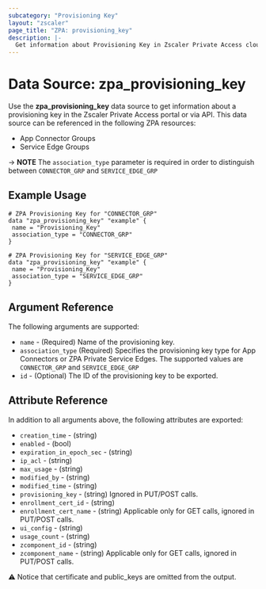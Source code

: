 ```yaml
---
subcategory: "Provisioning Key"
layout: "zscaler"
page_title: "ZPA: provisioning_key"
description: |-
  Get information about Provisioning Key in Zscaler Private Access cloud.
---
```


# Data Source: zpa_provisioning_key

Use the **zpa_provisioning_key** data source to get information about a provisioning key in the Zscaler Private Access portal or via API. This data source can be referenced in the following ZPA resources:

* App Connector Groups
* Service Edge Groups

-> **NOTE** The ``association_type`` parameter is required in order to distinguish between ``CONNECTOR_GRP`` and ``SERVICE_EDGE_GRP``

## Example Usage

```hcl
# ZPA Provisioning Key for "CONNECTOR_GRP"
data "zpa_provisioning_key" "example" {
 name = "Provisioning_Key"
 association_type = "CONNECTOR_GRP"
}
```

```hcl
# ZPA Provisioning Key for "SERVICE_EDGE_GRP"
data "zpa_provisioning_key" "example" {
 name = "Provisioning_Key"
 association_type = "SERVICE_EDGE_GRP"
}
```

## Argument Reference

The following arguments are supported:

* `name` - (Required) Name of the provisioning key.
* `association_type` (Required) Specifies the provisioning key type for App Connectors or ZPA Private Service Edges. The supported values are `CONNECTOR_GRP` and `SERVICE_EDGE_GRP`
* `id` - (Optional) The ID of the provisioning key to be exported.

## Attribute Reference

In addition to all arguments above, the following attributes are exported:

* `creation_time` - (string)
* `enabled` - (bool)
* `expiration_in_epoch_sec` - (string)
* `ip_acl` - (string)
* `max_usage` - (string)
* `modified_by` - (string)
* `modified_time` - (string)
* `provisioning_key` - (string) Ignored in PUT/POST calls.
* `enrollment_cert_id` - (string)
* `enrollment_cert_name` - (string) Applicable only for GET calls, ignored in PUT/POST calls.
* `ui_config` - (string)
* `usage_count` - (string)
* `zcomponent_id` - (string)
* `zcomponent_name` - (string) Applicable only for GET calls, ignored in PUT/POST calls.

:warning: Notice that certificate and public_keys are omitted from the output.
